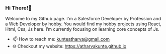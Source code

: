 ### Hi There!👋
Welcome to my Github page.
I'm a Salesforce Developer by Profession and a Web Developer by hobby. You would find my hobby projects using React, Html, Css, Js here.
I’m currently focusing on learning core concepts of Js.
- 📫 How to reach me: kunteatharva@gmail.com
- 🌐 Checkout my website: https://atharvakunte.github.io
<!--
**atharvakunte/atharvakunte** is a ✨ _special_ ✨ repository because its `README.md` (this file) appears on your GitHub profile.

Here are some ideas to get you started:

- 🔭 I’m currently working on ...
- 🌱 I’m currently learning ...
- 👯 I’m looking to collaborate on ...
- 🤔 I’m looking for help with ...
- 💬 Ask me about ...
- 📫 How to reach me: ...
- 😄 Pronouns: ...
- ⚡ Fun fact: ...
-->
